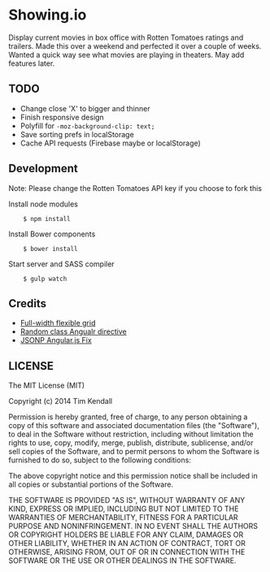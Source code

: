 Showing.io
======

Display current movies in box office with Rotten Tomatoes ratings and trailers. Made this over a weekend and perfected it over a couple of weeks. Wanted a quick way see what movies are playing in theaters. May add features later.

## TODO
  - Change close 'X' to bigger and thinner
  - Finish responsive design
  - Polyfill for `-moz-background-clip: text;`
  - Save sorting prefs in localStorage
  - Cache API requests (Firebase maybe or localStorage)

## Development

Note: Please change the Rotten Tomatoes API key if you choose to fork this

Install node modules

        $ npm install

Install Bower components

        $ bower install

Start server and SASS compiler

        $ gulp watch

## Credits
  - [Full-width flexible grid](http://tympanus.net/codrops/2013/04/17/responsive-full-width-grid/)
  - [Random class Angualr directive](http://www.whatibroke.com/?p=938)
  - [JSONP Angular.js Fix](http://stackoverflow.com/questions/12066002/parsing-jsonp-http-jsonp-response-in-angular-js)

## LICENSE

The MIT License (MIT)

Copyright (c) 2014 Tim Kendall

Permission is hereby granted, free of charge, to any person obtaining a copy
of this software and associated documentation files (the "Software"), to deal
in the Software without restriction, including without limitation the rights
to use, copy, modify, merge, publish, distribute, sublicense, and/or sell
copies of the Software, and to permit persons to whom the Software is
furnished to do so, subject to the following conditions:

The above copyright notice and this permission notice shall be included in all
copies or substantial portions of the Software.

THE SOFTWARE IS PROVIDED "AS IS", WITHOUT WARRANTY OF ANY KIND, EXPRESS OR
IMPLIED, INCLUDING BUT NOT LIMITED TO THE WARRANTIES OF MERCHANTABILITY,
FITNESS FOR A PARTICULAR PURPOSE AND NONINFRINGEMENT. IN NO EVENT SHALL THE
AUTHORS OR COPYRIGHT HOLDERS BE LIABLE FOR ANY CLAIM, DAMAGES OR OTHER
LIABILITY, WHETHER IN AN ACTION OF CONTRACT, TORT OR OTHERWISE, ARISING FROM,
OUT OF OR IN CONNECTION WITH THE SOFTWARE OR THE USE OR OTHER DEALINGS IN THE
SOFTWARE.

